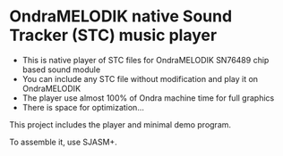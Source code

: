 # OndraMELODIK native Sound Tracker (STC) music player

- This is native player of STC files for OndraMELODIK SN76489 chip based sound module
- You can include any STC file without modification and play it on OndraMELODIK
- The player use almost 100% of Ondra machine time for full graphics
- There is space for optimization...

This project includes the player and minimal demo program.

To assemble it, use SJASM+.
